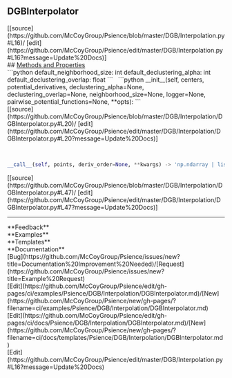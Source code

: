 ## <a id="Psience.DGB.Interpolation.DGBInterpolator">DGBInterpolator</a> 

<div class="docs-source-link" markdown="1">
[[source](https://github.com/McCoyGroup/Psience/blob/master/DGB/Interpolation.py#L16)/
[edit](https://github.com/McCoyGroup/Psience/edit/master/DGB/Interpolation.py#L16?message=Update%20Docs)]
</div>









<div class="collapsible-section">
 <div class="collapsible-section collapsible-section-header" markdown="1">
## <a class="collapse-link" data-toggle="collapse" href="#methods" markdown="1"> Methods and Properties</a> <a class="float-right" data-toggle="collapse" href="#methods"><i class="fa fa-chevron-down"></i></a>
 </div>
 <div class="collapsible-section collapsible-section-body collapse show" id="methods" markdown="1">
 ```python
default_neighborhood_size: int
default_declustering_alpha: int
default_declustering_overlap: float
```
<a id="Psience.DGB.Interpolation.DGBInterpolator.__init__" class="docs-object-method">&nbsp;</a> 
```python
__init__(self, centers, potential_derivatives, declustering_alpha=None, declustering_overlap=None, neighborhood_size=None, logger=None, pairwise_potential_functions=None, **opts): 
```
<div class="docs-source-link" markdown="1">
[[source](https://github.com/McCoyGroup/Psience/blob/master/DGB/Interpolation/DGBInterpolator.py#L20)/
[edit](https://github.com/McCoyGroup/Psience/edit/master/DGB/Interpolation/DGBInterpolator.py#L20?message=Update%20Docs)]
</div>


<a id="Psience.DGB.Interpolation.DGBInterpolator.__call__" class="docs-object-method">&nbsp;</a> 
```python
__call__(self, points, deriv_order=None, **kwargs) -> 'np.ndarray | list[np.ndarray]': 
```
<div class="docs-source-link" markdown="1">
[[source](https://github.com/McCoyGroup/Psience/blob/master/DGB/Interpolation/DGBInterpolator.py#L47)/
[edit](https://github.com/McCoyGroup/Psience/edit/master/DGB/Interpolation/DGBInterpolator.py#L47?message=Update%20Docs)]
</div>
 </div>
</div>












---


<div markdown="1" class="text-secondary">
<div class="container">
  <div class="row">
   <div class="col" markdown="1">
**Feedback**   
</div>
   <div class="col" markdown="1">
**Examples**   
</div>
   <div class="col" markdown="1">
**Templates**   
</div>
   <div class="col" markdown="1">
**Documentation**   
</div>
   <div class="col" markdown="1">
   
</div>
   <div class="col" markdown="1">
   
</div>
   <div class="col" markdown="1">
   
</div>
</div>
  <div class="row">
   <div class="col" markdown="1">
[Bug](https://github.com/McCoyGroup/Psience/issues/new?title=Documentation%20Improvement%20Needed)/[Request](https://github.com/McCoyGroup/Psience/issues/new?title=Example%20Request)   
</div>
   <div class="col" markdown="1">
[Edit](https://github.com/McCoyGroup/Psience/edit/gh-pages/ci/examples/Psience/DGB/Interpolation/DGBInterpolator.md)/[New](https://github.com/McCoyGroup/Psience/new/gh-pages/?filename=ci/examples/Psience/DGB/Interpolation/DGBInterpolator.md)   
</div>
   <div class="col" markdown="1">
[Edit](https://github.com/McCoyGroup/Psience/edit/gh-pages/ci/docs/Psience/DGB/Interpolation/DGBInterpolator.md)/[New](https://github.com/McCoyGroup/Psience/new/gh-pages/?filename=ci/docs/templates/Psience/DGB/Interpolation/DGBInterpolator.md)   
</div>
   <div class="col" markdown="1">
[Edit](https://github.com/McCoyGroup/Psience/edit/master/DGB/Interpolation.py#L16?message=Update%20Docs)   
</div>
   <div class="col" markdown="1">
   
</div>
   <div class="col" markdown="1">
   
</div>
   <div class="col" markdown="1">
   
</div>
</div>
</div>
</div>